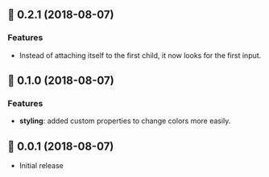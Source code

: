 ## 💅 0.2.1 (2018-08-07)

### Features

 * Instead of attaching itself to the first child, it now looks for the first input.

## 💅 0.1.0 (2018-08-07)

### Features

 * **styling**: added custom properties to change colors more easily.

## 🔌 0.0.1 (2018-08-07)

 * Initial release